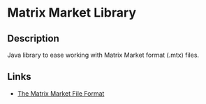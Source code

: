 # Matrix Market Library

## Description
Java library to ease working with Matrix Market format (.mtx) files.

## Links
* [The Matrix Market File Format](https://people.sc.fsu.edu/~jburkardt/data/mm/mm.html)
